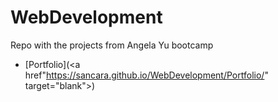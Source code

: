 # WebDevelopment
Repo with the projects from Angela Yu bootcamp

- [Portfolio](<a href"https://sancara.github.io/WebDevelopment/Portfolio/" target="blank"></a>) 
